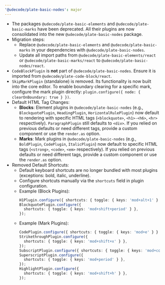 ```yaml
---
'@udecode/plate-basic-nodes': major
---
```


- The packages `@udecode/plate-basic-elements` and `@udecode/plate-basic-marks` have been deprecated. All their plugins are now consolidated into the new `@udecode/plate-basic-nodes` package.
- Migration steps:
  - Replace `@udecode/plate-basic-elements` and `@udecode/plate-basic-marks` in your dependencies with `@udecode/plate-basic-nodes`.
  - Update all import paths from `@udecode/plate-basic-elements/react` or `@udecode/plate-basic-marks/react` to `@udecode/plate-basic-nodes/react`.
- `CodeBlockPlugin` is **not** part of `@udecode/plate-basic-nodes`. Ensure it is imported from `@udecode/plate-code-block/react`.
- `SkipMarkPlugin` (standalone) is removed. Its functionality is now built into the core editor. To enable boundary clearing for a specific mark, configure the mark plugin directly: `plugin.configure({ node: { clearOnBoundary: true } })`.
- Default HTML Tag Changes:
  - **Blocks**: Element plugins in `@udecode/plate-basic-nodes` (e.g., `BlockquotePlugin`, `HeadingPlugin`, `HorizontalRulePlugin`) now default to rendering with specific HTML tags (`<blockquote>`, `<h1>-<h6>`, `<hr>` respectively). `ParagraphPlugin` still defaults to `<div>`. If you relied on previous defaults or need different tags, provide a custom component or use the `render.as` option.
  - **Marks**: Mark plugins in `@udecode/plate-basic-nodes` (e.g., `BoldPlugin`, `CodePlugin`, `ItalicPlugin`) now default to specific HTML tags (`<strong>`, `<code>`, `<em>` respectively). If you relied on previous defaults or need different tags, provide a custom component or use the `render.as` option.
- Removed Default Shortcuts:
  - Default keyboard shortcuts are no longer bundled with most plugins (exceptions: bold, italic, underline).
  - Configure shortcuts manually via the `shortcuts` field in plugin configuration.
  - Example (Block Plugins):
    ```ts
    H1Plugin.configure({ shortcuts: { toggle: { keys: 'mod+alt+1' } } });
    BlockquotePlugin.configure({
      shortcuts: { toggle: { keys: 'mod+shift+period' } },
    });
    ```
  - Example (Mark Plugins):
    ```ts
    CodePlugin.configure({ shortcuts: { toggle: { keys: 'mod+e' } } });
    StrikethroughPlugin.configure({
      shortcuts: { toggle: { keys: 'mod+shift+x' } },
    });
    SubscriptPlugin.configure({ shortcuts: { toggle: { keys: 'mod+comma' } } });
    SuperscriptPlugin.configure({
      shortcuts: { toggle: { keys: 'mod+period' } },
    });
    HighlightPlugin.configure({
      shortcuts: { toggle: { keys: 'mod+shift+h' } },
    });
    ```

